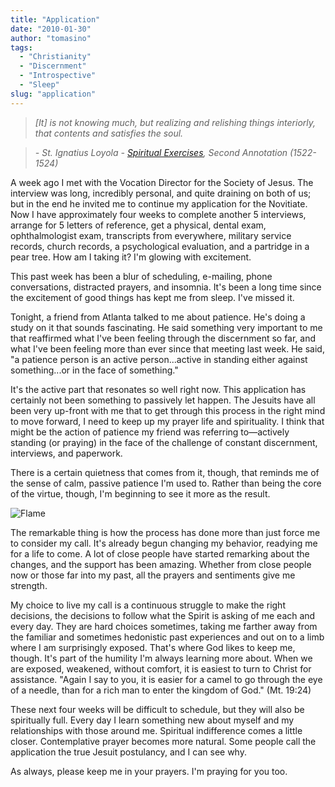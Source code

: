 ```yaml
---
title: "Application"
date: "2010-01-30"
author: "tomasino"
tags:
  - "Christianity"
  - "Discernment"
  - "Introspective"
  - "Sleep"
slug: "application"
---
```


> *[It] is not knowing much, but realizing and relishing things interiorly, that contents and satisfies the soul.*

> *- St. Ignatius Loyola - [Spiritual Exercises][], Second Annotation (1522-1524)*

A week ago I met with the Vocation Director for the Society of Jesus.
The interview was long, incredibly personal, and quite draining on both
of us; but in the end he invited me to continue my application for the
Novitiate. Now I have approximately four weeks to complete another 5
interviews, arrange for 5 letters of reference, get a physical, dental
exam, ophthalmologist exam, transcripts from everywhere, military service
records, church records, a psychological evaluation, and a partridge in
a pear tree. How am I taking it? I'm glowing with excitement.

This past week has been a blur of scheduling, e-mailing, phone
conversations, distracted prayers, and insomnia. It's been a long time
since the excitement of good things has kept me from sleep. I've missed
it.

Tonight, a friend from Atlanta talked to me about patience. He's doing a
study on it that sounds fascinating. He said something very important to
me that reaffirmed what I've been feeling through the discernment so
far, and what I've been feeling more than ever since that meeting last
week. He said, "a patience person is an active person...active in
standing either against something...or in the face of something."

It's the active part that resonates so well right now. This application
has certainly not been something to passively let happen. The Jesuits
have all been very up-front with me that to get through this process in
the right mind to move forward, I need to keep up my prayer life and
spirituality. I think that might be the action of patience my friend was
referring to—actively standing (or praying) in the face of the challenge
of constant discernment, interviews, and paperwork.

There is a certain quietness that comes from it, though, that reminds me
of the sense of calm, passive patience I'm used to. Rather than being
the core of the virtue, though, I'm beginning to see it more as the
result.

![Flame](//blog.tomasino.org/images/flame.jpg)

The remarkable thing is how the process has done more than just force me
to consider my call. It's already begun changing my behavior, readying
me for a life to come. A lot of close people have started remarking
about the changes, and the support has been amazing. Whether from close
people now or those far into my past, all the prayers and sentiments
give me strength.

My choice to live my call is a continuous struggle to make the right
decisions, the decisions to follow what the Spirit is asking of me each
and every day. They are hard choices sometimes, taking me farther away
from the familiar and sometimes hedonistic past experiences and out on
to a limb where I am surprisingly exposed. That's where God likes to
keep me, though. It's part of the humility I'm always learning more
about. When we are exposed, weakened, without comfort, it is easiest to
turn to Christ for assistance. "Again I say to you, it is easier for a
camel to go through the eye of a needle, than for a rich man to enter
the kingdom of God." (Mt. 19:24)

These next four weeks will be difficult to schedule, but they will also
be spiritually full. Every day I learn something new about myself and my
relationships with those around me. Spiritual indifference comes a
little closer. Contemplative prayer becomes more natural. Some people
call the application the true Jesuit postulancy, and I can see why.

As always, please keep me in your prayers. I'm praying for you too.

  [Spiritual Exercises]: //en.wikipedia.org/wiki/Spiritual_Exercises_of_Ignatius_of_Loyola

